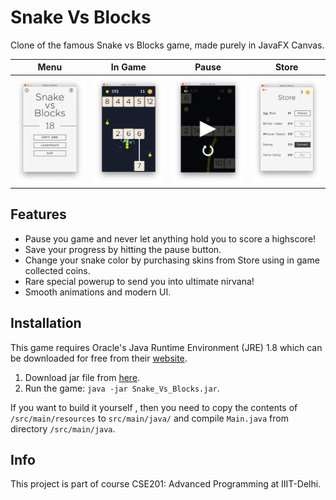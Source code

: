 # Snake Vs Blocks

Clone of the famous Snake vs Blocks game, made purely in JavaFX Canvas.  

Menu                       | In Game                   | Pause                     | Store
:-------------------------:|:-------------------------:|:-------------------------:|:-------------------------:
![](screenshots/001.png)   | ![](screenshots/002.png)  | ![](screenshots/003.png)  | ![](screenshots/004.png)

## Features
- Pause you game and never let anything hold you to score a highscore!
- Save your progress by hitting the pause button.
- Change your snake color by purchasing skins from Store using in game collected coins.
- Rare special powerup to send you into ultimate nirvana!
- Smooth animations and modern UI.

## Installation
This game requires Oracle's Java Runtime Environment (JRE) 1.8 which can be downloaded for free from their [website](https://www.oracle.com/technetwork/java/javase/downloads/jre8-downloads-2133155.html).  

1. Download jar file from [here](out/artifacts/Snake_Vs_Blocks/Snake_Vs_Blocks.jar).  
2. Run the game: `java -jar Snake_Vs_Blocks.jar`.  

If you want to build it yourself , then you need to copy the contents of `/src/main/resources` to `src/main/java/` and compile `Main.java` from directory `/src/main/java`.

## Info
This project is part of course CSE201: Advanced Programming at IIIT-Delhi.
